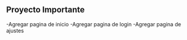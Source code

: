 ## Proyecto Importante

-Agregar pagina de inicio
-Agregar pagina de login
-Agregar pagina de ajustes


